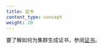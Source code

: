 ```yaml
---
title: 证书
content_type: concept
weight: 20
---
```

<!--
title: Certificates
content_type: concept
weight: 20
-->

<!-- overview -->

<!--
To learn how to generate certificates for your cluster, see [Certificates](/docs/tasks/administer-cluster/certificates/).
-->
要了解如何为集群生成证书，参阅[证书](/zh/docs/tasks/administer-cluster/certificates/)。

